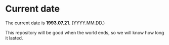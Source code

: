 # Current date

The current date is **1993.07.21.** (YYYY.MM.DD.)

This repository will be good when the world ends, so we will know how long it lasted.